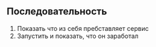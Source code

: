 ## Последовательность
1. Показать что из себя пребставляет сервис
2. Запустить и показать, что он заработал